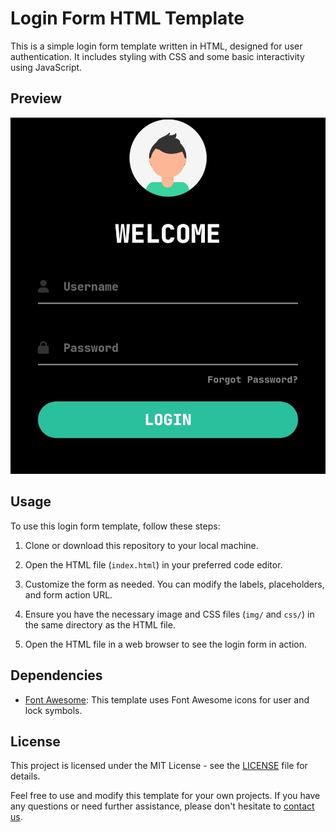 # Login Form HTML Template

This is a simple login form template written in HTML, designed for user authentication. It includes styling with CSS and some basic interactivity using JavaScript.

## Preview

![Login Form Preview](img/form.jpg)

## Usage

To use this login form template, follow these steps:

1. Clone or download this repository to your local machine.

2. Open the HTML file (`index.html`) in your preferred code editor.

3. Customize the form as needed. You can modify the labels, placeholders, and form action URL.

4. Ensure you have the necessary image and CSS files (`img/` and `css/`) in the same directory as the HTML file.

5. Open the HTML file in a web browser to see the login form in action.

## Dependencies

- [Font Awesome](https://fontawesome.com/): This template uses Font Awesome icons for user and lock symbols.

## License

This project is licensed under the MIT License - see the [LICENSE](LICENSE) file for details.

Feel free to use and modify this template for your own projects. If you have any questions or need further assistance, please don't hesitate to [contact us](mailto:studioarjun@gmail.com).

